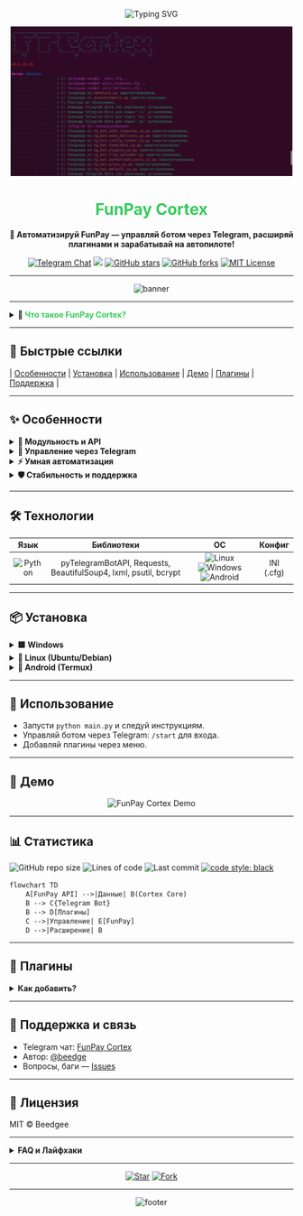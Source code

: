 <!-- Open Graph / Twitter Card Meta -->
<meta property="og:title" content="FunPay Cortex — Авто-Бот для FunPay ☄️" />
<meta property="og:description" content="Мощный Telegram-бот для FunPay: автосдача, автоответы, автоподнятие, плагины. Экономьте время, управляйте онлайн. Установите и забудьте!" />
<meta property="og:image" content="https://i.imgur.com/mU4Jum5.png" />
<meta name="twitter:card" content="summary_large_image" />

<p align="center">
  <img src="https://readme-typing-svg.demolab.com?font=Fira+Code&pause=800&color=36CA5C&vCenter=true&width=700&lines=%F0%9F%9A%80+FunPay+Cortex%3A+%D0%91%D0%BE%D1%82%2C+%D0%BA%D0%BE%D1%82%D0%BE%D1%80%D1%8B%D0%B9+%D0%B4%D0%B5%D0%BB%D0%B0%D0%B5%D1%82+%D0%B2%D1%81%D1%91!;%F0%9F%91%BD+%D0%90%D0%B2%D1%82%D0%BE%D0%B2%D1%8B%D0%B4%D0%B0%D1%87%D0%B0%2C+%D1%80%D0%B0%D1%81%D1%88%D0%B8%D1%80%D1%8F%D0%B5%D0%BC%D0%BE%D1%81%D1%82%D1%8C%2C+%D1%82%D0%B5%D0%BB%D0%B5%D0%B3%D1%80%D0%B0%D0%BC-%D1%83%D0%BF%D1%80%D0%B0%D0%B2%D0%BB%D0%B5%D0%BD%D0%B8%D0%B5!+%F0%9F%9A%80" alt="Typing SVG" />
</p>

<p align="center">
  <img src="assets/logo.png" width="500" alt="FunPay Cortex Logo"/>
</p>

<h1 align="center">
  <span style="color:#36CA5C"><b>FunPay Cortex</b></span>
</h1>

<p align="center">
  <b>🤖 Автоматизируй FunPay — управляй ботом через Telegram, расширяй плагинами и зарабатывай на автопилоте!</b>
</p>

<p align="center">
  <a href="https://t.me/FunPayCortex"><img src="https://img.shields.io/badge/Telegram-%F0%9F%92%AC%20чат-blue?style=for-the-badge&logo=telegram" alt="Telegram Chat"></a>
  <a href="https://www.python.org/"><img src="https://img.shields.io/badge/Python-3.11%2B-yellow?style=for-the-badge&logo=python"></a>
  <a href="https://github.com/Beedgee/FunPayCortex/stargazers"><img src="https://img.shields.io/github/stars/Beedgee/FunPayCortex?label=Stars&logo=github&color=36CA5C&style=for-the-badge" alt="GitHub stars"></a>
  <a href="https://github.com/Beedgee/FunPayCortex/network"><img src="https://img.shields.io/github/forks/Beedgee/FunPayCortex?label=Forks&logo=github&color=blueviolet&style=for-the-badge" alt="GitHub forks"></a>
  <a href="https://opensource.org/licenses/MIT"><img src="https://img.shields.io/badge/License-MIT-green?style=for-the-badge" alt="MIT License"></a>
</p>

---

<p align="center">
  <img src="https://capsule-render.vercel.app/api?type=rect&color=FFEEAD,FFB347,FFCC70,36CA5C,F9F871,FFD700&height=120&section=header&text=FunPay%20Cortex&fontSize=48&fontAlignY=55&desc=Авто-Бот%20для%20FunPay%20с%20Telegram%20и%20плагинами!&descAlignY=75&fontColor=222222" alt="banner">
</p>

---

<details>
<summary><b>🧠 <span style="color:#36CA5C">Что такое FunPay Cortex?</span></b></summary>

> **FunPay Cortex** — это не просто бот. Это ультимативный мозг для вашей торговли на FunPay.  
> Автовыдача, автоподнятие лотов, автоответы, вечный онлайн, кастомные плагины и полный контроль в Telegram.  
>  
> Не тратьте время вручную — Cortex сделает всю рутину за вас.  
>  
> <img src="https://media.giphy.com/media/3o6Zt481isNVuQI1l6/giphy.gif" width="180" alt="matrix_cortex"/>
>
> <sub>— "Почему бы просто не автоматизировать весь бизнес?" — Cortex (почти)</sub>
</details>

---

## 🚩 Быстрые ссылки

| [Особенности](#-особенности) | [Установка](#-установка) | [Использование](#-использование) | [Демо](#-демо) | [Плагины](#-плагины) | [Поддержка](#-поддержка) |

---

## ✨ Особенности

<details>
<summary><b>🧩 Модульность и API</b></summary>

- **Изолированная библиотека `FunPayAPI`** — ядро, которое можно использовать отдельно!
- **Плагины** — добавляйте кастомные функции за 5 минут.
- **Мультиязычность** — RU/EN/UA интерфейс.
</details>

<details>
<summary><b>📲 Управление через Telegram</b></summary>

- **Интерактивная панель** — забудьте про ручное редактирование файлов.
- **Мгновенные уведомления** — заказы, отзывы, сообщения.
- **Мульти-админ** — делегируйте управление безопасно.
</details>

<details>
<summary><b>⚡ Умная автоматизация</b></summary>

- **Автовыдача** — кастомная логика, мульти-выдача.
- **Автоподнятие лотов** — обходит лимиты FunPay.
- **Автоответчик** — макросы и авто-команды.
- **Вечный онлайн** — всегда на связи.
</details>

<details>
<summary><b>🛡️ Стабильность и поддержка</b></summary>

- **Proxy** — работает из любого места.
- **systemd сервис** — запуск как сервис.
- **Гибкое логирование** — полный контроль над логами.
- **Авто-обновления** — всегда актуальная версия.
</details>

---

## 🛠️ Технологии

| Язык | Библиотеки | ОС | Конфиг |
|:----:|:----------:|:--:|:------:|
| ![Python](https://img.shields.io/badge/-Python%203.11+-yellow?logo=python&style=flat) | pyTelegramBotAPI, Requests, BeautifulSoup4, lxml, psutil, bcrypt | ![Linux](https://img.shields.io/badge/-Linux-blue?logo=linux&style=flat) ![Windows](https://img.shields.io/badge/-Windows-0078d6?logo=windows&style=flat) ![Android](https://img.shields.io/badge/-Android-3DDC84?logo=android&style=flat) | INI (.cfg) |

---

## 📦 Установка

<details>
<summary><b>🟦 Windows</b></summary>

1. <a href="https://www.python.org/ftp/python/3.11.0/python-3.11.0-amd64.exe"><b>Скачай Python 3.11+</b></a> и поставь галочку «Add python.exe to PATH» при установке.
2. <b>Скачай архив</b> с кодом FunPay Cortex с <a href="https://github.com/Beedgee/FunPayCortex/archive/refs/heads/main.zip">GitHub</a>.
3. Распакуй архив и перейди в папку проекта.
4. Открой командную строку в этой папке и выполни:
    ```shell
    python -m venv venv
    venv\Scripts\activate
    pip install -r requirements.txt
    python main.py
    ```
5. Следуй инструкциям в консоли и в Telegram-боте.
</details>

<details>
<summary><b>🐧 Linux (Ubuntu/Debian)</b></summary>

1. <b>Установи зависимости:</b>
    ```bash
    sudo apt update && sudo apt install python3 python3-pip python3-venv git -y
    ```
2. <b>Клонируй репозиторий:</b>
    ```bash
    git clone https://github.com/Beedgee/FunPayCortex.git
    cd FunPayCortex
    ```
3. <b>Создай и активируй виртуальное окружение:</b>
    ```bash
    python3 -m venv venv
    source venv/bin/activate
    ```
4. <b>Установи зависимости и запусти настройку:</b>
    ```bash
    pip install -r requirements.txt
    python main.py
    ```
5. <b>Следуй инструкциям в консоли и в Telegram-боте.</b>
</details>

<details>
<summary><b>🤖 Android (Termux)</b></summary>

1. <b>Установи Termux</b> (лучше из F-Droid).
2. Открой Termux и выполни:
    ```bash
    pkg update -y && pkg install python git -y
    git clone https://github.com/Beedgee/FunPayCortex.git
    cd FunPayCortex
    python -m venv venv
    source venv/bin/activate
    pip install -r requirements.txt
    python main.py
    ```
3. <b>Следуй инструкциям в консоли и в Telegram-боте.</b>
4. Для фоновой работы используй <code>tmux</code>:
    ```bash
    pkg install tmux -y
    tmux new-session -s cortex
    # Внутри: cd FunPayCortex && source venv/bin/activate && python main.py
    # Для отсоединения: Ctrl+b, d
    ```
</details>

---

## 🚀 Использование

- Запусти `python main.py` и следуй инструкциям.
- Управляй ботом через Telegram: `/start` для входа.
- Добавляй плагины через меню.

---

## 🎥 Демо

<p align="center">
  <img src="https://media.giphy.com/media/v1.Y2lkPTc5MGI3NjExMWVxbDA3N2N3eGxjY2p4aGhnbzdjN2V0aGVzZzF0dGc0d2xjY2Z4bCZlcD12MV9naWZzX3NlYXJjaCZjdD1n/sIIhZliQ2k393wXyIC/giphy.gif" width="480" alt="FunPay Cortex Demo"/>
</p>

<!--
Как добавить демо-видео:
1. Залей видео на YouTube.
2. Добавь превью и ссылку вот так:
[![Демо FunPay Cortex](https://img.youtube.com/vi/ТВОЙ_ID/0.jpg)](https://youtu.be/ТВОЙ_ID)
или просто вставь ссылку на видео.
Можно использовать и gif, и видео.
-->

---

## 📊 Статистика

![GitHub repo size](https://img.shields.io/github/repo-size/Beedgee/FunPayCortex?style=flat-square)
![Lines of code](https://img.shields.io/tokei/lines/github/Beedgee/FunPayCortex?style=flat-square)
![Last commit](https://img.shields.io/github/last-commit/Beedgee/FunPayCortex?style=flat-square)
[![code style: black](https://img.shields.io/badge/code%20style-black-000.svg?style=flat-square)](https://github.com/psf/black)

```mermaid
flowchart TD
    A[FunPay API] -->|Данные| B(Cortex Core)
    B --> C{Telegram Bot}
    B --> D[Плагины]
    C -->|Управление| E[FunPay]
    D -->|Расширение| B
```

---

## 🧩 Плагины

<details>
<summary><b>Как добавить?</b></summary>

1. В Telegram-боте — меню 🧩 Плагины → ➕ Добавить.
2. Отправьте `.py`-файл плагина.
3. Вуаля!
</details>

---

## 🤝 Поддержка и связь

- Telegram чат: [FunPay Cortex](https://t.me/FunPayCortex)
- Автор: [@beedge](https://t.me/beedge)
- Вопросы, баги — [Issues](https://github.com/Beedgee/FunPayCortex/issues)

---

## 📃 Лицензия

MIT © Beedgee

---

<details>
<summary><b>FAQ и Лайфхаки</b></summary>

- **"У меня всё сломалось!"** — Перезапусти! Если не поможет — [пиши](https://t.me/beedge).
- **Можно ли на сервере?** — Конечно, поддерживается systemd.
- **Могу ли я добавить свой плагин?** — Да, смело forкай и PR-ь!
- **Как поддержать проект?** — Поставь ⭐️ вверху страницы или расскажи в чате!
</details>

---

<p align="center">
  <a href="https://github.com/Beedgee/FunPayCortex/stargazers"><img src="https://img.shields.io/github/stars/Beedgee/FunPayCortex?style=social" alt="Star"></a>
  <a href="https://github.com/Beedgee/FunPayCortex/fork"><img src="https://img.shields.io/github/forks/Beedgee/FunPayCortex?style=social" alt="Fork"></a>
</p>

---

<p align="center">
  <img src="https://capsule-render.vercel.app/api?type=rect&color=FFB347,FFD700,FFFACD,ADFF2F,7CFC00,36CA5C&height=80&section=footer&text=FunPay%20Cortex%20%E2%80%94%20Ваша%20торговля%20на%20автопилоте!&fontSize=28&fontAlign=50&fontColor=202020" alt="footer">
</p>
